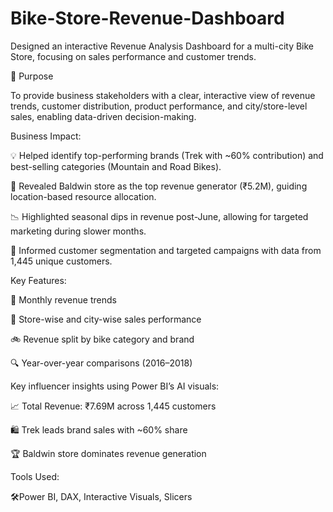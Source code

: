 # Bike-Store-Revenue-Dashboard
Designed an interactive Revenue Analysis Dashboard for a multi-city Bike Store, focusing on sales performance and customer trends.

🎯 Purpose

To provide business stakeholders with a clear, interactive view of revenue trends, customer distribution, product performance, and city/store-level sales, enabling data-driven decision-making.

Business Impact:

💡 Helped identify top-performing brands (Trek with ~60% contribution) and best-selling categories (Mountain and Road Bikes).

📍 Revealed Baldwin store as the top revenue generator (₹5.2M), guiding location-based resource allocation.

📉 Highlighted seasonal dips in revenue post-June, allowing for targeted marketing during slower months.

👥 Informed customer segmentation and targeted campaigns with data from 1,445 unique customers.


Key Features:

📅 Monthly revenue trends

🏬 Store-wise and city-wise sales performance

🚲 Revenue split by bike category and brand

🔍 Year-over-year comparisons (2016–2018)


 Key influencer insights using Power BI’s AI visuals:

📈 Total Revenue: ₹7.69M across 1,445 customers

🛍️ Trek leads brand sales with ~60% share

🏆 Baldwin store dominates revenue generation



Tools Used: 

🛠️Power BI, DAX, Interactive Visuals, Slicers
